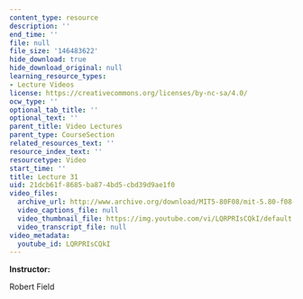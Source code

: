 ```yaml
---
content_type: resource
description: ''
end_time: ''
file: null
file_size: '146483622'
hide_download: true
hide_download_original: null
learning_resource_types:
- Lecture Videos
license: https://creativecommons.org/licenses/by-nc-sa/4.0/
ocw_type: ''
optional_tab_title: ''
optional_text: ''
parent_title: Video Lectures
parent_type: CourseSection
related_resources_text: ''
resource_index_text: ''
resourcetype: Video
start_time: ''
title: Lecture 31
uid: 21dcb61f-8685-ba87-4bd5-cbd39d9ae1f0
video_files:
  archive_url: http://www.archive.org/download/MIT5-80F08/mit-5.80-f08-lec31_300k.mp4
  video_captions_file: null
  video_thumbnail_file: https://img.youtube.com/vi/LQRPRIsCQkI/default.jpg
  video_transcript_file: null
video_metadata:
  youtube_id: LQRPRIsCQkI
---
```


**Instructor:**

Robert Field

